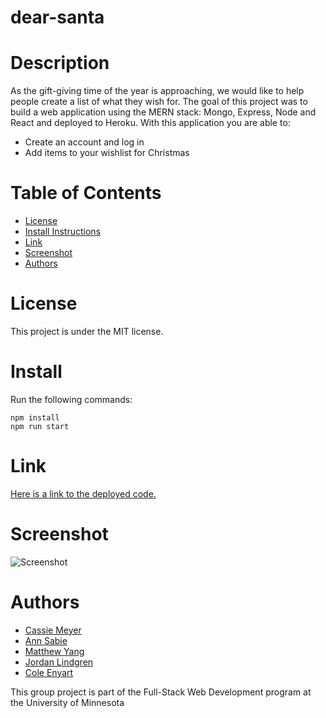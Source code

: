 # dear-santa

# Description 

As the gift-giving time of the year is approaching, we would like to help people create a list of what they wish for. The goal of this project was to build a web application using the MERN stack: Mongo, Express, Node and React and deployed to Heroku. With this application you are able to:

- Create an account and log in
- Add items to your wishlist for Christmas


# Table of Contents 
- [License](#license)
- [Install Instructions](#install)
- [Link](#link)
- [Screenshot](#screenshot)
- [Authors](#authors)

# License

This project is under the MIT license.

# Install 

Run the following commands: 

```
npm install
npm run start
```

# Link

[Here is a link to the deployed code.](https://dear-santa-project.herokuapp.com/)

# Screenshot

![Screenshot](./client/src/images/dear-santa-app.png)

# Authors 

- [Cassie Meyer](https://github.com/cassjmeyer)
- [Ann Sabie](https://github.com/annsabie)
- [Matthew Yang](https://github.com/W3HT)
- [Jordan Lindgren](https://github.com/jordanlindgren)
- [Cole Enyart](https://github.com/ColeEnyart)

This group project is part of the Full-Stack Web Development program at the University of Minnesota
